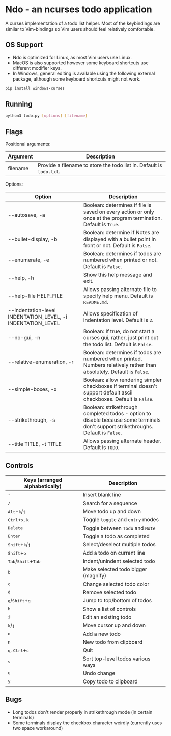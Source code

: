 # Ndo - an ncurses todo application

A curses implementation of a todo list helper. Most of the keybindings are similar to Vim-bindings so Vim users should feel relatively comfortable.

## OS Support

- Ndo is optimized for Linux, as most Vim users use Linux.
- MacOS is also supported however some keyboard shortcuts use different modifier keys.
- In Windows, general editing is available using the following external package, although some keyboard shortcuts might not work.

```bash
pip install windows-curses
```

## Running

```bash
python3 todo.py [options] [filename]
```

## Flags

Positional arguments:

| Argument | Description                                                          |
| -------- | -------------------------------------------------------------------- |
| filename | Provide a filename to store the todo list in. Default is `todo.txt`. |

Options:

| Option                                                      | Description                                                                                                                         |
| ----------------------------------------------------------- | ----------------------------------------------------------------------------------------------------------------------------------- |
| --autosave, -a                                              | Boolean: determines if file is saved on every action or only once at the program termination. Default is `True`.                    |
| --bullet-display, -b                                        | Boolean: determine if Notes are displayed with a bullet point in front or not. Default is `False`.                                  |
| --enumerate, -e                                             | Boolean: determines if todos are numbered when printed or not. Default is `False`.                                                  |
| --help, -h                                                  | Show this help message and exit.                                                                                                    |
| --help-file HELP_FILE                                       | Allows passing alternate file to specify help menu. Default is `README.md`.                                                         |
| --indentation-level INDENTATION_LEVEL, -i INDENTATION_LEVEL | Allows specification of indentation level. Default is `2`.                                                                          |
| --no-gui, -n                                                | Boolean: If true, do not start a curses gui, rather, just print out the todo list. Default is `False`.                              |
| --relative-enumeration, -r                                  | Boolean: determines if todos are numbered when printed. Numbers relatively rather than absolutely. Default is `False`.              |
| --simple-boxes, -x                                          | Boolean: allow rendering simpler checkboxes if terminal doesn't support default ascii checkboxes. Default is `False`.               |
| --strikethrough, -s                                         | Boolean: strikethrough completed todos - option to disable because some terminals don't support strikethroughs. Default is `False`. |
| --title TITLE, -t TITLE                                     | Allows passing alternate header. Default is `TODO`.                                                                                 |

## Controls

| Keys (arranged alphabetically)                 | Description                         |
| ---------------------------------------------- | ----------------------------------- |
| <kbd>-</kbd>                                   | Insert blank line                   |
| <kbd>/</kbd>                                   | Search for a sequence               |
| <kbd>Alt</kbd>+<kbd>k</kbd>/<kbd>j</kbd>       | Move todo up and down               |
| <kbd>Ctrl</kbd>+<kbd>x</kbd>, <kbd>k</kbd>     | Toggle `toggle` and `entry` modes   |
| <kbd>Delete</kbd>                              | Toggle between `Todo` and `Note`    |
| <kbd>Enter</kbd>                               | Toggle a todo as completed          |
| <kbd>Shift</kbd>+<kbd>k</kbd>/<kbd>j</kbd>     | Select/deselect multiple todos      |
| <kbd>Shift</kbd>+<kbd>o</kbd>                  | Add a todo on current line          |
| <kbd>Tab</kbd>/<kbd>Shift</kbd>+<kbd>Tab</kbd> | Indent/unindent selected todo       |
| <kbd>b</kbd>                                   | Make selected todo bigger (magnify) |
| <kbd>c</kbd>                                   | Change selected todo color          |
| <kbd>d</kbd>                                   | Remove selected todo                |
| <kbd>g</kbd>/<kbd>Shift</kbd>+<kbd>g</kbd>     | Jump to top/bottom of todos         |
| <kbd>h</kbd>                                   | Show a list of controls             |
| <kbd>i</kbd>                                   | Edit an existing todo               |
| <kbd>k</kbd>/<kbd>j</kbd>                      | Move cursor up and down             |
| <kbd>o</kbd>                                   | Add a new todo                      |
| <kbd>p</kbd>                                   | New todo from clipboard             |
| <kbd>q</kbd>, <kbd>Ctrl</kbd>+<kbd>c</kbd>     | Quit                                |
| <kbd>s</kbd>                                   | Sort top-level todos various ways   |
| <kbd>u</kbd>                                   | Undo change                         |
| <kbd>y</kbd>                                   | Copy todo to clipboard              |

## Bugs

- Long todos don't render properly in strikethrough mode (in certain terminals)
- Some terminals display the checkbox character weirdly (currently uses two space workaround)
